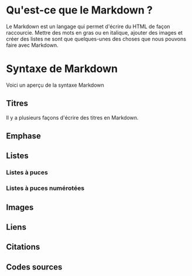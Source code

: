 Qu'est-ce que le Markdown ?
======================
Le Markdown est un langage qui permet d'écrire du HTML de façon raccourcie.
Mettre des mots en gras ou en italique, ajouter des images et créer des listes ne sont que quelques-unes des choses que nous pouvons faire avec Markdown.

Syntaxe de Markdown
===================
Voici un aperçu de la syntaxe Markdown

Titres
------
Il y a plusieurs façons d'écrire des titres en Markdown.

Emphase
-------

Listes
------

### Listes à puces

### Listes à puces numérotées

Images
------

Liens
-----

Citations
---------

Codes sources
-------------
